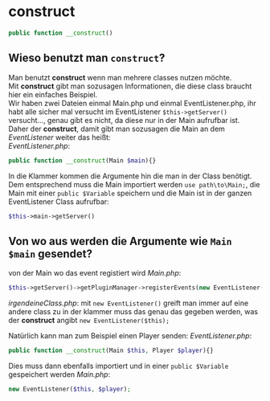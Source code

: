 # construct
```php
public function __construct()
```

## Wieso benutzt man `construct`?
Man benutzt **construct** wenn man mehrere classes nutzen möchte.<br>Mit **construct** gibt man sozusagen Informationen, die diese class braucht hier ein einfaches Beispiel.<br>
Wir haben zwei Dateien einmal Main.php und einmal EventListener.php, ihr habt alle sicher mal versucht im EventListener `$this->getServer()` versucht...,
genau gibt es nicht, da diese nur in der Main aufrufbar ist.<br>
Daher der **construct**, damit gibt man sozusagen die Main an dem *EventListener* weiter das heißt:<br>
*EventListener.php*:
```php
public function __construct(Main $main){}
```

In die Klammer kommen die Argumente hin die man in der Class benötigt.
Dem entsprechend muss die Main importiert werden `use path\to\Main;`, die Main mit einer `public $Variable` speichern und die Main ist in der ganzen EventListener Class aufrufbar:
```php
$this->main->getServer()
```

## Von wo aus werden die Argumente wie `Main $main` gesendet?
von der Main wo das event registiert wird
*Main.php*:
```php
$this->getServer()->getPluginManager->registerEvents(new EventListener($this), $this);
```

*irgendeineClass.php*:
mit `new EventListener()` greift man immer auf eine andere class zu
in der klammer muss das genau das gegeben werden, was der **construct** angibt
`new EventListener($this);`

Natürlich kann man zum Beispiel einen Player senden:
*EventListener.php*:
```php
public function __construct(Main $this, Player $player){}
```

Dies muss dann ebenfalls importiert und in einer `public $Variable` gespeichert werden
*Main.php*:
```php
new EventListener($this, $player);
```
